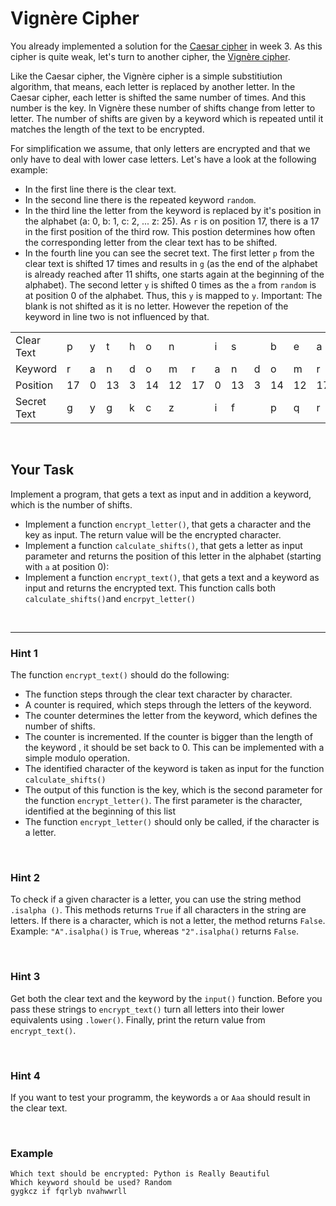 # Vignère Cipher

You already implemented a solution for the [Caesar cipher](https://en.wikipedia.org/wiki/Caesar_cipher)
in week 3. As this cipher is quite weak, let's turn to another cipher, the
[Vignère cipher](https://en.wikipedia.org/wiki/Vigen%C3%A8re_cipher).

Like the Caesar cipher, the Vignère cipher is a simple substitiution algorithm,
that means, each letter is replaced by another letter. In the Caesar cipher, each
letter is shifted the same number of times. And this number is the key. In Vignère
these number of shifts change from letter to letter. The number of shifts are given
by a keyword which is repeated until it matches the length of the text to be encrypted.

For simplification we assume, that only letters are encrypted and that we only have
to deal with lower case letters. Let's have a look at the following example:

- In the first line there is the clear text.
- In the second line there is the repeated keyword `random`.
- In the third line the letter from the keyword is replaced by it's position in the
  alphabet (a: 0, b: 1, c: 2, ... z: 25). As `r` is on position 17, there is a 17 in
  the first position of the third row. This postion determines how often the corresponding
  letter from the clear text has to be shifted.
- In the fourth line you can see the secret text. The first letter `p` from the clear
  text is shifted 17 times and results in `g` (as the end of the alphabet is already
  reached after 11 shifts, one starts again at the beginning of the alphabet). The second
  letter `y` is shifted 0 times as the `a` from `random` is at position 0 of the alphabet.
  Thus, this `y` is mapped to `y`. Important: The blank is not shifted as it is no
  letter. However the repetion of the keyword in line two is not influenced by that.

|             |     |     |     |     |     |     |     |     |     |     |     |     |     |     |     |     |     |     |     |
| ----------- | --- | --- | --- | --- | --- | --- | --- | --- | --- | --- | --- | --- | --- | --- | --- | --- | --- | --- | --- |
| Clear Text  | p   | y   | t   | h   | o   | n   |     | i   | s   |     | b   | e   | a   | u   | t   | i   | f   | u   | l   |
| Keyword     | r   | a   | n   | d   | o   | m   | r   | a   | n   | d   | o   | m   | r   | a   | n   | d   | o   | m   | r   |
| Position    | 17  | 0   | 13  | 3   | 14  | 12  | 17  | 0   | 13  | 3   | 14  | 12  | 17  | 0   | 13  | 3   | 14  | 12  | 17  |
| Secret Text | g   | y   | g   | k   | c   | z   |     | i   | f   |     | p   | q   | r   | u   | g   | l   | t   | g   | c   |

<br/>

## Your Task

Implement a program, that gets a text as input and in addition a keyword, which is
the number of shifts.

- Implement a function `encrypt_letter()`, that gets a character and the key as input.
  The return value will be the encrypted character.
- Implement a function `calculate_shifts()`, that gets a letter as input parameter
  and returns the position of this letter in the alphabet (starting with `a` at position 0):
- Implement a function `encrypt_text()`, that gets a text and a keyword as input and
  returns the encrypted text. This function calls both `calculate_shifts()`and `encrpyt_letter()`

<br/>

---

### Hint 1

The function `encrypt_text()` should do the following:

- The function steps through the clear text character by character.
- A counter is required, which steps through the letters of the keyword.
- The counter determines the letter from the keyword, which defines the number of shifts.
- The counter is incremented. If the counter is bigger than the length of the keyword
  , it should be set back to 0. This can be implemented with a simple modulo operation.
- The identified character of the keyword is taken as input for the function `calculate_shifts()`
- The output of this function is the key, which is the second parameter for the function
  `encrypt_letter()`. The first parameter is the character, identified at the beginning of this list
- The function `encrypt_letter()` should only be called, if the character is a letter.

<br/>

### Hint 2

To check if a given character is a letter, you can use the string method `.isalpha ()`. This methods returns `True` if all characters in the string are letters. If there
is a character, which is not a letter, the method returns `False`. Example: `"A".isalpha()`
is `True`, whereas `"2".isalpha()` returns `False`.

<br/>

### Hint 3

Get both the clear text and the keyword by the `input()` function. Before you pass
these strings to `encrypt_text()` turn all letters into their lower equivalents using
`.lower()`. Finally, print the return value from `encrypt_text()`.

<br/>

### Hint 4

If you want to test your programm, the keywords `a` or `Aaa` should result in the clear text.

<br/>

### Example

    Which text should be encrypted: Python is Really Beautiful
    Which keyword should be used? Random
    gygkcz if fqrlyb nvahwwrll
